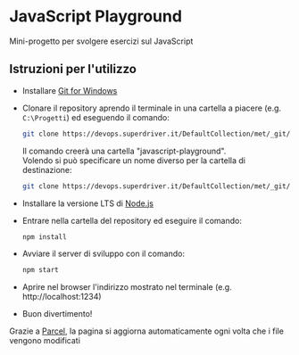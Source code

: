 # JavaScript Playground

Mini-progetto per svolgere esercizi sul JavaScript

## Istruzioni per l'utilizzo

- Installare [Git for Windows](https://git-scm.com/download/win)

- Clonare il repository aprendo il terminale in una cartella a piacere (e.g. `C:\Progetti`) ed eseguendo il comando:
  
  ```sh
  git clone https://devops.superdriver.it/DefaultCollection/met/_git/javascript-playground
  ```
  
  Il comando creerà una cartella "javascript-playground".<br>
  Volendo si può specificare un nome diverso per la cartella di destinazione:
  
  ```sh
  git clone https://devops.superdriver.it/DefaultCollection/met/_git/javascript-playground NomeDellaCartella
  ```

- Installare la versione LTS di [Node.js](https://nodejs.org/)

- Entrare nella cartella del repository ed eseguire il comando:

  ```sh
  npm install
  ```

- Avviare il server di sviluppo con il comando:

  ```sh
  npm start
  ```

- Aprire nel browser l'indirizzo mostrato nel terminale (e.g. http://localhost:1234)

- Buon divertimento!

Grazie a [Parcel](https://parceljs.org/), la pagina si aggiorna automaticamente ogni volta che i file vengono modificati
